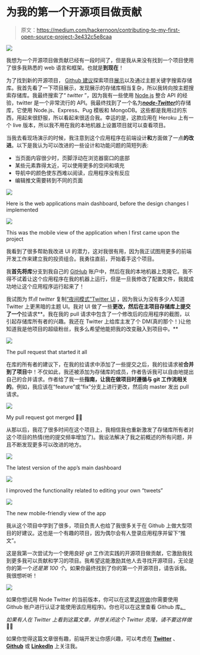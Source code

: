 # 为我的第一个开源项目做贡献

> 原文：<https://medium.com/hackernoon/contributing-to-my-first-open-source-project-3e432c5e8caa>

![](img/e53ac620b8db79f15cac2c7b4a2cb06f.png)

我想为一个开源项目做贡献已经有一段时间了，但是我从来没有找到一个项目使用了很多我熟悉的 web 语言和框架。也就是**到现在**！

为了找到新的开源项目， [Github 建议](https://help.github.com/articles/finding-open-source-projects-on-github/)探索项目[展示](https://github.com/explore)以及通过主题关键字搜索存储库。我首先看了一下项目展示，发现展示的存储库相当复杂，所以我转向按主题搜索存储库。我最终搜索了“ *twitter* ”，因为我有一些使用 [Node.js](https://hackernoon.com/tagged/nodejs) 整合 API 的经验，twitter 是一个非常流行的 API。我最终找到了一个名为[***node-Twitter***](https://github.com/vinitkumar/node-twitter)的存储库，它使用 Node.js、Express、Pug 模板和 MongoDB。这些都是我用过的东西，用起来很舒服，所以看起来很适合我。幸运的是，这款应用在 Heroku 上有一个 live 版本，所以我不用在我的本地机器上设置项目就可以查看项目。

当我去看现场演示的时候，我注意到这个应用程序在前端设计**和**方面做了一点**的改进**。以下是我认为可以改进的一些设计和功能问题的简短列表:

*   当页面内容很少时，页脚浮动在浏览器窗口的底部
*   某些元素靠得太近，可以使用更多的空间和填充
*   导航中的颜色使东西难以阅读，应用程序没有反应
*   编辑推文需要转到不同的页面

![](img/a08cc0b0a008eef701ed483f7fd56e78.png)

Here is the web applications main dashboard, before the design changes I implemented

![](img/e31de1102f97a053ffce2db9fd85e2ea.png)

This was the mobile view of the application when I first came upon the project

我看到了很多帮助我改进 UI 的潜力，这对我很有用，因为我正试图用更多的前端开发工作来建立我的投资组合。我勇往直前，开始着手这个项目。

我**首先将库**分支到我自己的 [GitHub](https://hackernoon.com/tagged/github) 账户中，然后在我的本地机器上克隆它。我不得不试着让这个应用程序在我的机器上运行，但是一旦我修改了配置文件，我就成功地让这个应用程序运行起来了！

我试图为*节点 twitter* 复制[“夜间模式”Twitter UI](https://9to5mac.com/2017/08/08/twitter-night-mode-desktop/) ，因为我认为没有多少人知道 Twitter 上更黑暗的主题 UI。我对 UI 做了一些**更改，然后在主项目存储库上提交了一个**拉请求**。我在我的 pull 请求中包含了一个修改后的应用程序的截图，以引起存储库所有者的兴趣。我还在 Twitter 上给库主发了个 DM(真的那个！)让他知道我是他项目的超级粉丝，我多么希望他能把我的改变融入到项目中。**

![](img/c655bb82384b93918370a19bfe224f2e.png)

The pull request that started it all

在库的所有者的建议下，在我的拉请求中添加了一些提交之后，我的拉请求被**合并到了项目**中！不仅如此，我还被添加为存储库的成员，作者告诉我可以自由地提出自己的合并请求。作者给了我一些**指南，让我在做项目时遵循与 git 工作流相关的**。例如，我应该在“feature”或“fix”分支上进行更改，然后向 master 发出 pull 请求。

![](img/a8146a3cf9e39f1609c4743afd7c46b2.png)

My pull request got merged 🙌🏻

从那以后，我花了很多时间在这个项目上，我相信我也重新激发了存储库所有者对这个项目的热情(他的提交频率增加了)。我设法解决了我之前概述的所有问题，并且不断发现更多可以改进的地方。

![](img/0ff38eeb175548772269b80f11c51d74.png)

The latest version of the app’s main dashboard

![](img/29eb16239eac347404703cd651a7710a.png)

I improved the functionality related to editing your own “tweets”

![](img/dfcb3c211d46ba0e53e84951f494d796.png)

The new mobile-friendly view of the app

我从这个项目中学到了很多，项目负责人也给了我很多关于在 Github 上做大型项目的好建议。这也是一个有趣的项目，因为偶尔会有人登录应用程序并留下“推文”。

这是我第一次尝试为一个使用良好 git 工作流实践的开源项目做贡献，它激励我找到更多我可以贡献和学习的项目。我希望这能激励其他人去寻找开源项目，无论是你的第一个*还是第 100 个*。如果你最终找到了你的第一个开源项目，请告诉我。我很想听听！

![](img/d4d060bd75721e9ced931fa4ca4ff30c.png)

如果你想试用 Node Twitter 的当前版本，你可以在这里[这样做](http://nitter.herokuapp.com/)(你需要使用 Github 帐户进行认证才能使用该应用程序)。你也可以在这里查看 Github 库[。](https://github.com/vinitkumar/node-twitter)

*如果有人在 Twitter 上看到这篇文章，并想关闭这个 Twitter 克隆，请不要这样做*🙏🏼

如果你觉得这篇文章很有趣，前端开发让你感兴趣，可以考虑在 [**Twitter**](https://twitter.com/RobertCooper_RC) 、 [**Github**](https://github.com/robertcoopercode) 或 [**LinkedIn**](https://www.linkedin.com/in/robert-cooper/) 上关注我。
